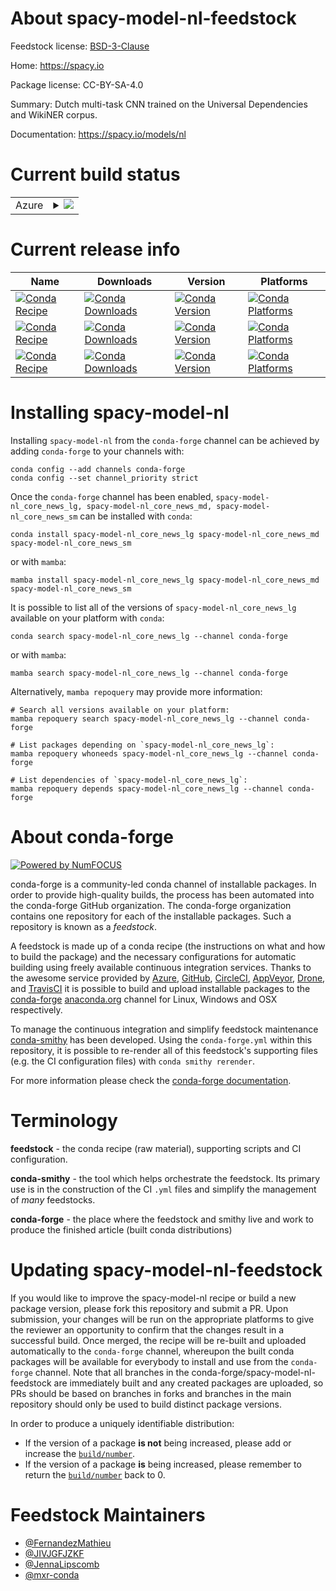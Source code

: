 About spacy-model-nl-feedstock
==============================

Feedstock license: [BSD-3-Clause](https://github.com/conda-forge/spacy-model-nl-feedstock/blob/main/LICENSE.txt)

Home: https://spacy.io

Package license: CC-BY-SA-4.0

Summary: Dutch multi-task CNN trained on the Universal Dependencies and WikiNER corpus.

Documentation: https://spacy.io/models/nl

Current build status
====================


<table>
    
  <tr>
    <td>Azure</td>
    <td>
      <details>
        <summary>
          <a href="https://dev.azure.com/conda-forge/feedstock-builds/_build/latest?definitionId=6337&branchName=main">
            <img src="https://dev.azure.com/conda-forge/feedstock-builds/_apis/build/status/spacy-model-nl-feedstock?branchName=main">
          </a>
        </summary>
        <table>
          <thead><tr><th>Variant</th><th>Status</th></tr></thead>
          <tbody><tr>
              <td>linux_64_python3.10.____cpythonsizelg</td>
              <td>
                <a href="https://dev.azure.com/conda-forge/feedstock-builds/_build/latest?definitionId=6337&branchName=main">
                  <img src="https://dev.azure.com/conda-forge/feedstock-builds/_apis/build/status/spacy-model-nl-feedstock?branchName=main&jobName=linux&configuration=linux%20linux_64_python3.10.____cpythonsizelg" alt="variant">
                </a>
              </td>
            </tr><tr>
              <td>linux_64_python3.10.____cpythonsizemd</td>
              <td>
                <a href="https://dev.azure.com/conda-forge/feedstock-builds/_build/latest?definitionId=6337&branchName=main">
                  <img src="https://dev.azure.com/conda-forge/feedstock-builds/_apis/build/status/spacy-model-nl-feedstock?branchName=main&jobName=linux&configuration=linux%20linux_64_python3.10.____cpythonsizemd" alt="variant">
                </a>
              </td>
            </tr><tr>
              <td>linux_64_python3.10.____cpythonsizesm</td>
              <td>
                <a href="https://dev.azure.com/conda-forge/feedstock-builds/_build/latest?definitionId=6337&branchName=main">
                  <img src="https://dev.azure.com/conda-forge/feedstock-builds/_apis/build/status/spacy-model-nl-feedstock?branchName=main&jobName=linux&configuration=linux%20linux_64_python3.10.____cpythonsizesm" alt="variant">
                </a>
              </td>
            </tr><tr>
              <td>linux_64_python3.11.____cpythonsizelg</td>
              <td>
                <a href="https://dev.azure.com/conda-forge/feedstock-builds/_build/latest?definitionId=6337&branchName=main">
                  <img src="https://dev.azure.com/conda-forge/feedstock-builds/_apis/build/status/spacy-model-nl-feedstock?branchName=main&jobName=linux&configuration=linux%20linux_64_python3.11.____cpythonsizelg" alt="variant">
                </a>
              </td>
            </tr><tr>
              <td>linux_64_python3.11.____cpythonsizemd</td>
              <td>
                <a href="https://dev.azure.com/conda-forge/feedstock-builds/_build/latest?definitionId=6337&branchName=main">
                  <img src="https://dev.azure.com/conda-forge/feedstock-builds/_apis/build/status/spacy-model-nl-feedstock?branchName=main&jobName=linux&configuration=linux%20linux_64_python3.11.____cpythonsizemd" alt="variant">
                </a>
              </td>
            </tr><tr>
              <td>linux_64_python3.11.____cpythonsizesm</td>
              <td>
                <a href="https://dev.azure.com/conda-forge/feedstock-builds/_build/latest?definitionId=6337&branchName=main">
                  <img src="https://dev.azure.com/conda-forge/feedstock-builds/_apis/build/status/spacy-model-nl-feedstock?branchName=main&jobName=linux&configuration=linux%20linux_64_python3.11.____cpythonsizesm" alt="variant">
                </a>
              </td>
            </tr><tr>
              <td>linux_64_python3.12.____cpythonsizelg</td>
              <td>
                <a href="https://dev.azure.com/conda-forge/feedstock-builds/_build/latest?definitionId=6337&branchName=main">
                  <img src="https://dev.azure.com/conda-forge/feedstock-builds/_apis/build/status/spacy-model-nl-feedstock?branchName=main&jobName=linux&configuration=linux%20linux_64_python3.12.____cpythonsizelg" alt="variant">
                </a>
              </td>
            </tr><tr>
              <td>linux_64_python3.12.____cpythonsizemd</td>
              <td>
                <a href="https://dev.azure.com/conda-forge/feedstock-builds/_build/latest?definitionId=6337&branchName=main">
                  <img src="https://dev.azure.com/conda-forge/feedstock-builds/_apis/build/status/spacy-model-nl-feedstock?branchName=main&jobName=linux&configuration=linux%20linux_64_python3.12.____cpythonsizemd" alt="variant">
                </a>
              </td>
            </tr><tr>
              <td>linux_64_python3.12.____cpythonsizesm</td>
              <td>
                <a href="https://dev.azure.com/conda-forge/feedstock-builds/_build/latest?definitionId=6337&branchName=main">
                  <img src="https://dev.azure.com/conda-forge/feedstock-builds/_apis/build/status/spacy-model-nl-feedstock?branchName=main&jobName=linux&configuration=linux%20linux_64_python3.12.____cpythonsizesm" alt="variant">
                </a>
              </td>
            </tr><tr>
              <td>linux_64_python3.9.____cpythonsizelg</td>
              <td>
                <a href="https://dev.azure.com/conda-forge/feedstock-builds/_build/latest?definitionId=6337&branchName=main">
                  <img src="https://dev.azure.com/conda-forge/feedstock-builds/_apis/build/status/spacy-model-nl-feedstock?branchName=main&jobName=linux&configuration=linux%20linux_64_python3.9.____cpythonsizelg" alt="variant">
                </a>
              </td>
            </tr><tr>
              <td>linux_64_python3.9.____cpythonsizemd</td>
              <td>
                <a href="https://dev.azure.com/conda-forge/feedstock-builds/_build/latest?definitionId=6337&branchName=main">
                  <img src="https://dev.azure.com/conda-forge/feedstock-builds/_apis/build/status/spacy-model-nl-feedstock?branchName=main&jobName=linux&configuration=linux%20linux_64_python3.9.____cpythonsizemd" alt="variant">
                </a>
              </td>
            </tr><tr>
              <td>linux_64_python3.9.____cpythonsizesm</td>
              <td>
                <a href="https://dev.azure.com/conda-forge/feedstock-builds/_build/latest?definitionId=6337&branchName=main">
                  <img src="https://dev.azure.com/conda-forge/feedstock-builds/_apis/build/status/spacy-model-nl-feedstock?branchName=main&jobName=linux&configuration=linux%20linux_64_python3.9.____cpythonsizesm" alt="variant">
                </a>
              </td>
            </tr><tr>
              <td>osx_64_python3.10.____cpythonsizelg</td>
              <td>
                <a href="https://dev.azure.com/conda-forge/feedstock-builds/_build/latest?definitionId=6337&branchName=main">
                  <img src="https://dev.azure.com/conda-forge/feedstock-builds/_apis/build/status/spacy-model-nl-feedstock?branchName=main&jobName=osx&configuration=osx%20osx_64_python3.10.____cpythonsizelg" alt="variant">
                </a>
              </td>
            </tr><tr>
              <td>osx_64_python3.10.____cpythonsizemd</td>
              <td>
                <a href="https://dev.azure.com/conda-forge/feedstock-builds/_build/latest?definitionId=6337&branchName=main">
                  <img src="https://dev.azure.com/conda-forge/feedstock-builds/_apis/build/status/spacy-model-nl-feedstock?branchName=main&jobName=osx&configuration=osx%20osx_64_python3.10.____cpythonsizemd" alt="variant">
                </a>
              </td>
            </tr><tr>
              <td>osx_64_python3.10.____cpythonsizesm</td>
              <td>
                <a href="https://dev.azure.com/conda-forge/feedstock-builds/_build/latest?definitionId=6337&branchName=main">
                  <img src="https://dev.azure.com/conda-forge/feedstock-builds/_apis/build/status/spacy-model-nl-feedstock?branchName=main&jobName=osx&configuration=osx%20osx_64_python3.10.____cpythonsizesm" alt="variant">
                </a>
              </td>
            </tr><tr>
              <td>osx_64_python3.11.____cpythonsizelg</td>
              <td>
                <a href="https://dev.azure.com/conda-forge/feedstock-builds/_build/latest?definitionId=6337&branchName=main">
                  <img src="https://dev.azure.com/conda-forge/feedstock-builds/_apis/build/status/spacy-model-nl-feedstock?branchName=main&jobName=osx&configuration=osx%20osx_64_python3.11.____cpythonsizelg" alt="variant">
                </a>
              </td>
            </tr><tr>
              <td>osx_64_python3.11.____cpythonsizemd</td>
              <td>
                <a href="https://dev.azure.com/conda-forge/feedstock-builds/_build/latest?definitionId=6337&branchName=main">
                  <img src="https://dev.azure.com/conda-forge/feedstock-builds/_apis/build/status/spacy-model-nl-feedstock?branchName=main&jobName=osx&configuration=osx%20osx_64_python3.11.____cpythonsizemd" alt="variant">
                </a>
              </td>
            </tr><tr>
              <td>osx_64_python3.11.____cpythonsizesm</td>
              <td>
                <a href="https://dev.azure.com/conda-forge/feedstock-builds/_build/latest?definitionId=6337&branchName=main">
                  <img src="https://dev.azure.com/conda-forge/feedstock-builds/_apis/build/status/spacy-model-nl-feedstock?branchName=main&jobName=osx&configuration=osx%20osx_64_python3.11.____cpythonsizesm" alt="variant">
                </a>
              </td>
            </tr><tr>
              <td>osx_64_python3.12.____cpythonsizelg</td>
              <td>
                <a href="https://dev.azure.com/conda-forge/feedstock-builds/_build/latest?definitionId=6337&branchName=main">
                  <img src="https://dev.azure.com/conda-forge/feedstock-builds/_apis/build/status/spacy-model-nl-feedstock?branchName=main&jobName=osx&configuration=osx%20osx_64_python3.12.____cpythonsizelg" alt="variant">
                </a>
              </td>
            </tr><tr>
              <td>osx_64_python3.12.____cpythonsizemd</td>
              <td>
                <a href="https://dev.azure.com/conda-forge/feedstock-builds/_build/latest?definitionId=6337&branchName=main">
                  <img src="https://dev.azure.com/conda-forge/feedstock-builds/_apis/build/status/spacy-model-nl-feedstock?branchName=main&jobName=osx&configuration=osx%20osx_64_python3.12.____cpythonsizemd" alt="variant">
                </a>
              </td>
            </tr><tr>
              <td>osx_64_python3.12.____cpythonsizesm</td>
              <td>
                <a href="https://dev.azure.com/conda-forge/feedstock-builds/_build/latest?definitionId=6337&branchName=main">
                  <img src="https://dev.azure.com/conda-forge/feedstock-builds/_apis/build/status/spacy-model-nl-feedstock?branchName=main&jobName=osx&configuration=osx%20osx_64_python3.12.____cpythonsizesm" alt="variant">
                </a>
              </td>
            </tr><tr>
              <td>osx_64_python3.9.____cpythonsizelg</td>
              <td>
                <a href="https://dev.azure.com/conda-forge/feedstock-builds/_build/latest?definitionId=6337&branchName=main">
                  <img src="https://dev.azure.com/conda-forge/feedstock-builds/_apis/build/status/spacy-model-nl-feedstock?branchName=main&jobName=osx&configuration=osx%20osx_64_python3.9.____cpythonsizelg" alt="variant">
                </a>
              </td>
            </tr><tr>
              <td>osx_64_python3.9.____cpythonsizemd</td>
              <td>
                <a href="https://dev.azure.com/conda-forge/feedstock-builds/_build/latest?definitionId=6337&branchName=main">
                  <img src="https://dev.azure.com/conda-forge/feedstock-builds/_apis/build/status/spacy-model-nl-feedstock?branchName=main&jobName=osx&configuration=osx%20osx_64_python3.9.____cpythonsizemd" alt="variant">
                </a>
              </td>
            </tr><tr>
              <td>osx_64_python3.9.____cpythonsizesm</td>
              <td>
                <a href="https://dev.azure.com/conda-forge/feedstock-builds/_build/latest?definitionId=6337&branchName=main">
                  <img src="https://dev.azure.com/conda-forge/feedstock-builds/_apis/build/status/spacy-model-nl-feedstock?branchName=main&jobName=osx&configuration=osx%20osx_64_python3.9.____cpythonsizesm" alt="variant">
                </a>
              </td>
            </tr><tr>
              <td>win_64_python3.10.____cpythonsizelg</td>
              <td>
                <a href="https://dev.azure.com/conda-forge/feedstock-builds/_build/latest?definitionId=6337&branchName=main">
                  <img src="https://dev.azure.com/conda-forge/feedstock-builds/_apis/build/status/spacy-model-nl-feedstock?branchName=main&jobName=win&configuration=win%20win_64_python3.10.____cpythonsizelg" alt="variant">
                </a>
              </td>
            </tr><tr>
              <td>win_64_python3.10.____cpythonsizemd</td>
              <td>
                <a href="https://dev.azure.com/conda-forge/feedstock-builds/_build/latest?definitionId=6337&branchName=main">
                  <img src="https://dev.azure.com/conda-forge/feedstock-builds/_apis/build/status/spacy-model-nl-feedstock?branchName=main&jobName=win&configuration=win%20win_64_python3.10.____cpythonsizemd" alt="variant">
                </a>
              </td>
            </tr><tr>
              <td>win_64_python3.10.____cpythonsizesm</td>
              <td>
                <a href="https://dev.azure.com/conda-forge/feedstock-builds/_build/latest?definitionId=6337&branchName=main">
                  <img src="https://dev.azure.com/conda-forge/feedstock-builds/_apis/build/status/spacy-model-nl-feedstock?branchName=main&jobName=win&configuration=win%20win_64_python3.10.____cpythonsizesm" alt="variant">
                </a>
              </td>
            </tr><tr>
              <td>win_64_python3.11.____cpythonsizelg</td>
              <td>
                <a href="https://dev.azure.com/conda-forge/feedstock-builds/_build/latest?definitionId=6337&branchName=main">
                  <img src="https://dev.azure.com/conda-forge/feedstock-builds/_apis/build/status/spacy-model-nl-feedstock?branchName=main&jobName=win&configuration=win%20win_64_python3.11.____cpythonsizelg" alt="variant">
                </a>
              </td>
            </tr><tr>
              <td>win_64_python3.11.____cpythonsizemd</td>
              <td>
                <a href="https://dev.azure.com/conda-forge/feedstock-builds/_build/latest?definitionId=6337&branchName=main">
                  <img src="https://dev.azure.com/conda-forge/feedstock-builds/_apis/build/status/spacy-model-nl-feedstock?branchName=main&jobName=win&configuration=win%20win_64_python3.11.____cpythonsizemd" alt="variant">
                </a>
              </td>
            </tr><tr>
              <td>win_64_python3.11.____cpythonsizesm</td>
              <td>
                <a href="https://dev.azure.com/conda-forge/feedstock-builds/_build/latest?definitionId=6337&branchName=main">
                  <img src="https://dev.azure.com/conda-forge/feedstock-builds/_apis/build/status/spacy-model-nl-feedstock?branchName=main&jobName=win&configuration=win%20win_64_python3.11.____cpythonsizesm" alt="variant">
                </a>
              </td>
            </tr><tr>
              <td>win_64_python3.12.____cpythonsizelg</td>
              <td>
                <a href="https://dev.azure.com/conda-forge/feedstock-builds/_build/latest?definitionId=6337&branchName=main">
                  <img src="https://dev.azure.com/conda-forge/feedstock-builds/_apis/build/status/spacy-model-nl-feedstock?branchName=main&jobName=win&configuration=win%20win_64_python3.12.____cpythonsizelg" alt="variant">
                </a>
              </td>
            </tr><tr>
              <td>win_64_python3.12.____cpythonsizemd</td>
              <td>
                <a href="https://dev.azure.com/conda-forge/feedstock-builds/_build/latest?definitionId=6337&branchName=main">
                  <img src="https://dev.azure.com/conda-forge/feedstock-builds/_apis/build/status/spacy-model-nl-feedstock?branchName=main&jobName=win&configuration=win%20win_64_python3.12.____cpythonsizemd" alt="variant">
                </a>
              </td>
            </tr><tr>
              <td>win_64_python3.12.____cpythonsizesm</td>
              <td>
                <a href="https://dev.azure.com/conda-forge/feedstock-builds/_build/latest?definitionId=6337&branchName=main">
                  <img src="https://dev.azure.com/conda-forge/feedstock-builds/_apis/build/status/spacy-model-nl-feedstock?branchName=main&jobName=win&configuration=win%20win_64_python3.12.____cpythonsizesm" alt="variant">
                </a>
              </td>
            </tr><tr>
              <td>win_64_python3.9.____cpythonsizelg</td>
              <td>
                <a href="https://dev.azure.com/conda-forge/feedstock-builds/_build/latest?definitionId=6337&branchName=main">
                  <img src="https://dev.azure.com/conda-forge/feedstock-builds/_apis/build/status/spacy-model-nl-feedstock?branchName=main&jobName=win&configuration=win%20win_64_python3.9.____cpythonsizelg" alt="variant">
                </a>
              </td>
            </tr><tr>
              <td>win_64_python3.9.____cpythonsizemd</td>
              <td>
                <a href="https://dev.azure.com/conda-forge/feedstock-builds/_build/latest?definitionId=6337&branchName=main">
                  <img src="https://dev.azure.com/conda-forge/feedstock-builds/_apis/build/status/spacy-model-nl-feedstock?branchName=main&jobName=win&configuration=win%20win_64_python3.9.____cpythonsizemd" alt="variant">
                </a>
              </td>
            </tr><tr>
              <td>win_64_python3.9.____cpythonsizesm</td>
              <td>
                <a href="https://dev.azure.com/conda-forge/feedstock-builds/_build/latest?definitionId=6337&branchName=main">
                  <img src="https://dev.azure.com/conda-forge/feedstock-builds/_apis/build/status/spacy-model-nl-feedstock?branchName=main&jobName=win&configuration=win%20win_64_python3.9.____cpythonsizesm" alt="variant">
                </a>
              </td>
            </tr>
          </tbody>
        </table>
      </details>
    </td>
  </tr>
</table>

Current release info
====================

| Name | Downloads | Version | Platforms |
| --- | --- | --- | --- |
| [![Conda Recipe](https://img.shields.io/badge/recipe-spacy--model--nl_core_news_lg-green.svg)](https://anaconda.org/conda-forge/spacy-model-nl_core_news_lg) | [![Conda Downloads](https://img.shields.io/conda/dn/conda-forge/spacy-model-nl_core_news_lg.svg)](https://anaconda.org/conda-forge/spacy-model-nl_core_news_lg) | [![Conda Version](https://img.shields.io/conda/vn/conda-forge/spacy-model-nl_core_news_lg.svg)](https://anaconda.org/conda-forge/spacy-model-nl_core_news_lg) | [![Conda Platforms](https://img.shields.io/conda/pn/conda-forge/spacy-model-nl_core_news_lg.svg)](https://anaconda.org/conda-forge/spacy-model-nl_core_news_lg) |
| [![Conda Recipe](https://img.shields.io/badge/recipe-spacy--model--nl_core_news_md-green.svg)](https://anaconda.org/conda-forge/spacy-model-nl_core_news_md) | [![Conda Downloads](https://img.shields.io/conda/dn/conda-forge/spacy-model-nl_core_news_md.svg)](https://anaconda.org/conda-forge/spacy-model-nl_core_news_md) | [![Conda Version](https://img.shields.io/conda/vn/conda-forge/spacy-model-nl_core_news_md.svg)](https://anaconda.org/conda-forge/spacy-model-nl_core_news_md) | [![Conda Platforms](https://img.shields.io/conda/pn/conda-forge/spacy-model-nl_core_news_md.svg)](https://anaconda.org/conda-forge/spacy-model-nl_core_news_md) |
| [![Conda Recipe](https://img.shields.io/badge/recipe-spacy--model--nl_core_news_sm-green.svg)](https://anaconda.org/conda-forge/spacy-model-nl_core_news_sm) | [![Conda Downloads](https://img.shields.io/conda/dn/conda-forge/spacy-model-nl_core_news_sm.svg)](https://anaconda.org/conda-forge/spacy-model-nl_core_news_sm) | [![Conda Version](https://img.shields.io/conda/vn/conda-forge/spacy-model-nl_core_news_sm.svg)](https://anaconda.org/conda-forge/spacy-model-nl_core_news_sm) | [![Conda Platforms](https://img.shields.io/conda/pn/conda-forge/spacy-model-nl_core_news_sm.svg)](https://anaconda.org/conda-forge/spacy-model-nl_core_news_sm) |

Installing spacy-model-nl
=========================

Installing `spacy-model-nl` from the `conda-forge` channel can be achieved by adding `conda-forge` to your channels with:

```
conda config --add channels conda-forge
conda config --set channel_priority strict
```

Once the `conda-forge` channel has been enabled, `spacy-model-nl_core_news_lg, spacy-model-nl_core_news_md, spacy-model-nl_core_news_sm` can be installed with `conda`:

```
conda install spacy-model-nl_core_news_lg spacy-model-nl_core_news_md spacy-model-nl_core_news_sm
```

or with `mamba`:

```
mamba install spacy-model-nl_core_news_lg spacy-model-nl_core_news_md spacy-model-nl_core_news_sm
```

It is possible to list all of the versions of `spacy-model-nl_core_news_lg` available on your platform with `conda`:

```
conda search spacy-model-nl_core_news_lg --channel conda-forge
```

or with `mamba`:

```
mamba search spacy-model-nl_core_news_lg --channel conda-forge
```

Alternatively, `mamba repoquery` may provide more information:

```
# Search all versions available on your platform:
mamba repoquery search spacy-model-nl_core_news_lg --channel conda-forge

# List packages depending on `spacy-model-nl_core_news_lg`:
mamba repoquery whoneeds spacy-model-nl_core_news_lg --channel conda-forge

# List dependencies of `spacy-model-nl_core_news_lg`:
mamba repoquery depends spacy-model-nl_core_news_lg --channel conda-forge
```


About conda-forge
=================

[![Powered by
NumFOCUS](https://img.shields.io/badge/powered%20by-NumFOCUS-orange.svg?style=flat&colorA=E1523D&colorB=007D8A)](https://numfocus.org)

conda-forge is a community-led conda channel of installable packages.
In order to provide high-quality builds, the process has been automated into the
conda-forge GitHub organization. The conda-forge organization contains one repository
for each of the installable packages. Such a repository is known as a *feedstock*.

A feedstock is made up of a conda recipe (the instructions on what and how to build
the package) and the necessary configurations for automatic building using freely
available continuous integration services. Thanks to the awesome service provided by
[Azure](https://azure.microsoft.com/en-us/services/devops/), [GitHub](https://github.com/),
[CircleCI](https://circleci.com/), [AppVeyor](https://www.appveyor.com/),
[Drone](https://cloud.drone.io/welcome), and [TravisCI](https://travis-ci.com/)
it is possible to build and upload installable packages to the
[conda-forge](https://anaconda.org/conda-forge) [anaconda.org](https://anaconda.org/)
channel for Linux, Windows and OSX respectively.

To manage the continuous integration and simplify feedstock maintenance
[conda-smithy](https://github.com/conda-forge/conda-smithy) has been developed.
Using the ``conda-forge.yml`` within this repository, it is possible to re-render all of
this feedstock's supporting files (e.g. the CI configuration files) with ``conda smithy rerender``.

For more information please check the [conda-forge documentation](https://conda-forge.org/docs/).

Terminology
===========

**feedstock** - the conda recipe (raw material), supporting scripts and CI configuration.

**conda-smithy** - the tool which helps orchestrate the feedstock.
                   Its primary use is in the construction of the CI ``.yml`` files
                   and simplify the management of *many* feedstocks.

**conda-forge** - the place where the feedstock and smithy live and work to
                  produce the finished article (built conda distributions)


Updating spacy-model-nl-feedstock
=================================

If you would like to improve the spacy-model-nl recipe or build a new
package version, please fork this repository and submit a PR. Upon submission,
your changes will be run on the appropriate platforms to give the reviewer an
opportunity to confirm that the changes result in a successful build. Once
merged, the recipe will be re-built and uploaded automatically to the
`conda-forge` channel, whereupon the built conda packages will be available for
everybody to install and use from the `conda-forge` channel.
Note that all branches in the conda-forge/spacy-model-nl-feedstock are
immediately built and any created packages are uploaded, so PRs should be based
on branches in forks and branches in the main repository should only be used to
build distinct package versions.

In order to produce a uniquely identifiable distribution:
 * If the version of a package **is not** being increased, please add or increase
   the [``build/number``](https://docs.conda.io/projects/conda-build/en/latest/resources/define-metadata.html#build-number-and-string).
 * If the version of a package **is** being increased, please remember to return
   the [``build/number``](https://docs.conda.io/projects/conda-build/en/latest/resources/define-metadata.html#build-number-and-string)
   back to 0.

Feedstock Maintainers
=====================

* [@FernandezMathieu](https://github.com/FernandezMathieu/)
* [@JIVJGFJZKF](https://github.com/JIVJGFJZKF/)
* [@JennaLipscomb](https://github.com/JennaLipscomb/)
* [@mxr-conda](https://github.com/mxr-conda/)

